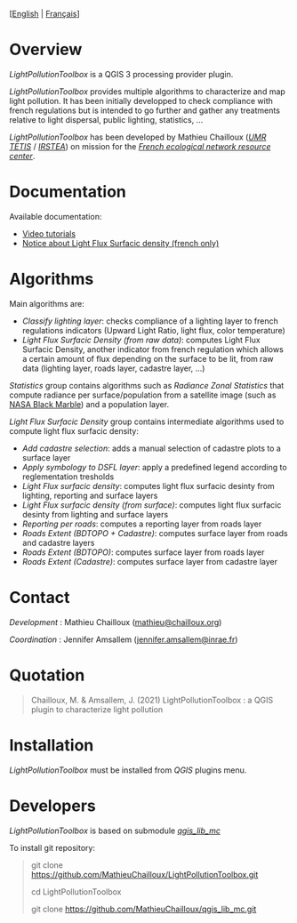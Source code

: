 
[[English](https://github.com/MathieuChailloux/LightPollutionToolbox/blob/master/README.md) | [Français](https://github.com/MathieuChailloux/LightPollutionToolbox/blob/master/README_fr.md)]

# Overview

*LightPollutionToolbox* is a QGIS 3 processing provider plugin.

*LightPollutionToolbox* provides multiple algorithms to characterize and map light pollution. It has been initially developped to check compliance with french regulations but is intended to go further and gather any treatments relative to light dispersal, public lighting, statistics, ... 

*LightPollutionToolbox* has been developed by Mathieu Chailloux ([*UMR TETIS*](https://www.umr-tetis.fr) / [*IRSTEA*](http://www.inrae.fr)) on mission for the [*French ecological network resource center*](http://www.trameverteetbleue.fr/).

# Documentation

Available documentation:
 - [Video tutorials](https://www.youtube.com/playlist?list=PLh9oFe6PuPCVSnbwOEN6aZ1hHkdg5qzg7)
 - [Notice about Light Flux Surfacic density (french only)](https://github.com/MathieuChailloux/LightPollutionToolbox/blob/master/docs/fr/NoteDSFLI_INRAE.pdf)

# Algorithms

Main algorithms are:
 - *Classify lighting layer*: checks compliance of a lighting layer to french regulations indicators (Upward Light Ratio, light flux, color temperature)
 - *Light Flux Surfacic Density (from raw data)*: computes Light Flux Surfacic Density, another indicator from french regulation which allows a certain amount of flux depending on the surface to be lit, from raw data (lighting layer, roads layer, cadastre layer, ...)
 
 
*Statistics* group contains algorithms such as *Radiance Zonal Statistics* that compute radiance per surface/population from a satellite image (such as [NASA Black Marble](https://blackmarble.gsfc.nasa.gov/#product)) and a population layer.

*Light Flux Surfacic Density* group contains intermediate algorithms used to compute light flux surfacic density:
 - *Add cadastre selection*: adds a manual selection of cadastre plots to a surface layer
 - *Apply symbology to DSFL layer*: apply a predefined legend according to reglementation tresholds
 - *Light Flux surfacic density*: computes light flux surfacic desinty from lighting, reporting and surface layers
 - *Light Flux surfacic density (from surface)*: computes light flux surfacic desinty from lighting and surface layers
 - *Reporting per roads*: computes a reporting layer from roads layer
 - *Roads Extent (BDTOPO + Cadastre)*: computes surface layer from roads and cadastre layers
 - *Roads Extent (BDTOPO)*: computes surface layer from roads layer
 - *Roads Extent (Cadastre)*: computes surface layer from cadastre layer

# Contact

*Development* : Mathieu Chailloux (mathieu@chailloux.org)

*Coordination* : Jennifer Amsallem (jennifer.amsallem@inrae.fr)

# Quotation

> Chailloux, M. & Amsallem, J. (2021) LightPollutionToolbox : a QGIS plugin to characterize light pollution

# Installation

*LightPollutionToolbox* must be installed from *QGIS* plugins menu.

# Developers

*LightPollutionToolbox* is based on submodule [*qgis_lib_mc*](https://github.com/MathieuChailloux/qgis_lib_mc)

To install git repository:  
> git clone https://github.com/MathieuChailloux/LightPollutionToolbox.git
>
> cd LightPollutionToolbox
>
> git clone https://github.com/MathieuChailloux/qgis_lib_mc.git
